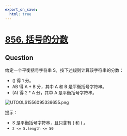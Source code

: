 ```yaml
---
export_on_save:
  html: true
---
```


# [856. 括号的分数](https://leetcode-cn.com/problems/score-of-parentheses/)

## Question

给定一个平衡括号字符串 S，按下述规则计算该字符串的分数：

- () 得 1 分。
- AB 得 A + B 分，其中 A 和 B 是平衡括号字符串。
- (A) 得 2 * A 分，其中 A 是平衡括号字符串。

![UTOOLS1556095336655.png](https://i.loli.net/2019/04/24/5cc0216998e18.png)

提示：

- S 是平衡括号字符串，且只含有 ( 和 ) 。
- `2 <= S.length <= 50`